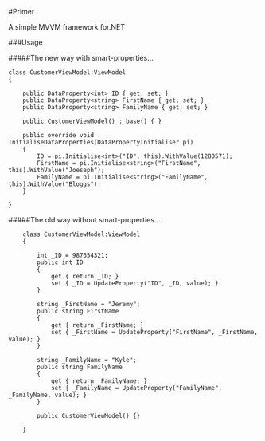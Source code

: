 #Primer

A simple MVVM framework for.NET

###Usage

#####The new way with smart-properties...

    class CustomerViewModel:ViewModel
    {
    
        public DataProperty<int> ID { get; set; }
        public DataProperty<string> FirstName { get; set; }
        public DataProperty<string> FamilyName { get; set; }
        
        public CustomerViewModel() : base() { }

        public override void InitialiseDataProperties(DataPropertyInitialiser pi)
        {
            ID = pi.Initialise<int>("ID", this).WithValue(1280571);
            FirstName = pi.Initialise<string>("FirstName", this).WithValue("Joeseph");
            FamilyName = pi.Initialise<string>("FamilyName", this).WithValue("Bloggs");
        }
  
    }
    
#####The old way without smart-properties...

        class CustomerViewModel:ViewModel
        {
    
            int _ID = 987654321;
            public int ID
            {
                get { return _ID; }
                set { _ID = UpdateProperty("ID", _ID, value); }
            }
            
            string _FirstName = "Jeremy";
            public string FirstName
            {
                get { return _FirstName; }
                set { _FirstName = UpdateProperty("FirstName", _FirstName, value); }
            }
            
            string _FamilyName = "Kyle";
            public string FamilyName
            {
                get { return _FamilyName; }
                set { _FamilyName = UpdateProperty("FamilyName", _FamilyName, value); }
            }
            
            public CustomerViewModel() {}
        
        }
